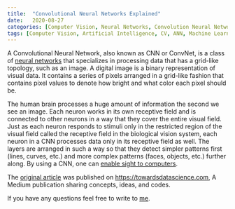 ```yaml
---
title:  "Convolutional Neural Networks Explained"
date:   2020-08-27
categories: [Computer Vision, Neural Networks, Convolution Neural Network]
tags: [Computer Vision, Artificial Intelligence, CV, ANN, Machine Learning]
---
```

A Convolutional Neural Network, also known as CNN or ConvNet, is a class of [neural networks][neural networks] that specializes in processing data that has a grid-like topology, such as an image. A digital image is a binary representation of visual data. It contains a series of pixels arranged in a grid-like fashion that contains pixel values to denote how bright and what color each pixel should be.

The human brain processes a huge amount of information the second we see an image. Each neuron works in its own receptive field and is connected to other neurons in a way that they cover the entire visual field. Just as each neuron responds to stimuli only in the restricted region of the visual field called the receptive field in the biological vision system, each neuron in a CNN processes data only in its receptive field as well. The layers are arranged in such a way so that they detect simpler patterns first (lines, curves, etc.) and more complex patterns (faces, objects, etc.) further along. By using a CNN, one can [enable sight to computers][enable sight to computers].

The [original article][original article] was published on https://towardsdatascience.com, A Medium publication sharing concepts, ideas, and codes.

If you have any questions feel free to write to [me](mailto:mayank1996.skb@hotmail.com).

[enable sight to computers]: https://www.datascience.com/blog/computer-vision-in-artificial-intelligence  
[neural networks]: https://datascience.hubs.vidyard.com/watch/CYfbzzj57RPfCwoMnEHD4M  
[original article]: https://towardsdatascience.com/convolutional-neural-networks-explained-9cc5188c4939  
